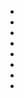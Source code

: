 - [](https://www.embedded.com/how-to-secure-uart-communications-in-iot-devices/)
- [](https://www.embedded.com/iot-security-physical-and-hardware-security/)
- [](https://www.embedded.com/3-driver-design-techniques-for-microcontrollers/)
- []()
- []()
- []()
- []()
- []()
